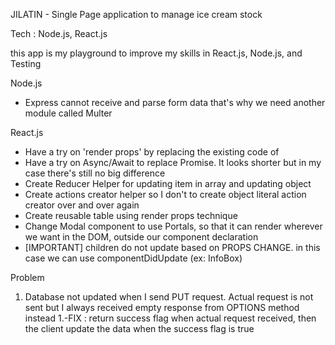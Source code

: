 JILATIN - Single Page application to manage ice cream stock

Tech : Node.js, React.js

this app is my playground to improve my skills in React.js, Node.js, and Testing

Node.js
- Express cannot receive and parse form data that's why we need another module called Multer

React.js
- Have a try on 'render props' by replacing the existing code of <Modal/>
- Have a try on Async/Await to replace Promise. It looks shorter but in my case there's still no big difference
- Create Reducer Helper for updating item in array and updating object
- Create actions creator helper so I don't to create object literal action creator over and over again
- Create reusable table using render props technique
- Change Modal component to use Portals, so that it can render wherever we want in the DOM, outside our component declaration
- [IMPORTANT] children do not update based on PROPS CHANGE. in this case we can use componentDidUpdate (ex: InfoBox)

Problem
1. Database not updated when I send PUT request. Actual request is not sent but I always received empty response from OPTIONS method instead
1.-FIX : return success flag when actual request received, then the client update the data when the success flag is true